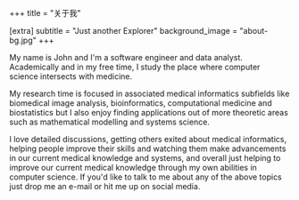 +++
title = "关于我"

[extra]
subtitle = "Just another Explorer"
background_image = "about-bg.jpg"
+++

My name is John and I'm a software engineer and data analyst. Academically and in my free time, I study the place where computer science intersects with medicine.

My research time is focused in associated medical informatics subfields like biomedical image analysis, bioinformatics, computational medicine and biostatistics but I also enjoy finding applications out of more theoretic areas such as mathematical modelling and systems science. 

I love detailed discussions, getting others exited about medical informatics, helping people improve their skills and watching them make advancements in our current medical knowledge and systems, and overall just helping to improve our current medical knowledge through my own abilities in computer science. If you'd like to talk to me about any of the above topics just drop me an e-mail or hit me up on social media.